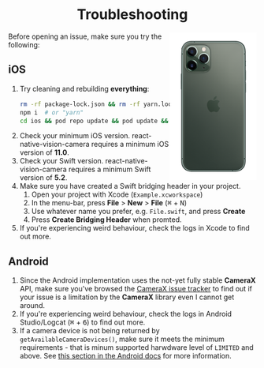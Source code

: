 <h1 align="center">Troubleshooting</h1>

<div>
  <img align="right" width="35%" src="../img/11_back.png">
</div>

Before opening an issue, make sure you try the following:

## iOS

1. Try cleaning and rebuilding **everything**:
   ```sh
   rm -rf package-lock.json && rm -rf yarn.lock && rm -rf node_modules && rm -rf ios/Podfile.lock && rm -rf ios/Pods
   npm i  # or "yarn"
   cd ios && pod repo update && pod update && pod install
   ```
2. Check your minimum iOS version. react-native-vision-camera requires a minimum iOS version of **11.0**.
3. Check your Swift version. react-native-vision-camera requires a minimum Swift version of **5.2**.
4. Make sure you have created a Swift bridging header in your project.
   1. Open your project with Xcode (`Example.xcworkspace`)
   2. In the menu-bar, press **File** > **New** > **File** (<kbd>⌘</kbd> + <kbd>N</kbd>)
   4. Use whatever name you prefer, e.g. `File.swift`, and press **Create**
   5. Press **Create Bridging Header** when promted.
5. If you're experiencing weird behaviour, check the logs in Xcode to find out more.

## Android

1. Since the Android implementation uses the not-yet fully stable **CameraX** API, make sure you've browsed the [CameraX issue tracker](https://issuetracker.google.com/issues?q=componentid:618491%20status:open) to find out if your issue is a limitation by the **CameraX** library even I cannot get around.
2. If you're experiencing weird behaviour, check the logs in Android Studio/Logcat (<kbd>⌘</kbd> + <kbd>6</kbd>) to find out more.
3. If a camera device is not being returned by `getAvailableCameraDevices()`, make sure it meets the minimum requirements - that is minum supported harwdware level of `LIMITED` and above. See [this section in the Android docs](https://developer.android.com/reference/android/hardware/camera2/CameraDevice) for more information.

